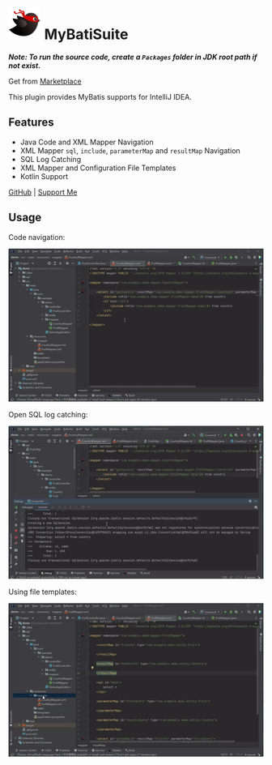 # <img src="src/main/resources/META-INF/pluginIcon.svg" alt="logo" width="64"/> MyBatiSuite

***Note: To run the source code, create a `Packages` folder in JDK root path if not exist.***

Get from [Marketplace](https://plugins.jetbrains.com/plugin/25744-mybatisuite)

<!-- Plugin description -->
This plugin provides MyBatis supports for IntelliJ IDEA.

## Features
- Java Code and XML Mapper Navigation
- XML Mapper `sql`, `include`, `parameterMap` and `resultMap` Navigation
- SQL Log Catching
- XML Mapper and Configuration File Templates
- Kotlin Support

[GitHub](https://github.com/caiqichang/mybatisuite)
 | 
[Support Me](https://afdian.com/a/caiqichang)
<!-- Plugin description end -->

## Usage
Code navigation:

![code-navigation](screenshot/code-navigation.gif)

Open SQL log catching:

![sql-log-catching](screenshot/sql-log-catching.gif)

Using file templates:

![mapper-file-template](screenshot/mapper-file-template.gif)

